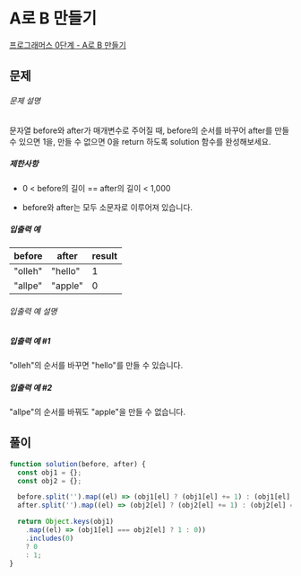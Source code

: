 # A로 B 만들기

[프로그래머스 0단계 - A로 B 만들기](https://school.programmers.co.kr/learn/courses/30/lessons/120886)

## 문제

###### 문제 설명

문자열 before와 after가 매개변수로 주어질 때, before의 순서를 바꾸어 after를 만들 수 있으면 1을, 만들 수 없으면 0을 return 하도록 solution 함수를 완성해보세요.

##### 제한사항

- 0 < before의 길이 == after의 길이 < 1,000

- before와 after는 모두 소문자로 이루어져 있습니다.

##### 입출력 예

| before  | after   | result |
| ------- | ------- | ------ |
| "olleh" | "hello" | 1      |
| "allpe" | "apple" | 0      |

###### 입출력 예 설명

##### 입출력 예 #1

"olleh"의 순서를 바꾸면 "hello"를 만들 수 있습니다.

##### 입출력 예 #2

"allpe"의 순서를 바꿔도 "apple"을 만들 수 없습니다.

## 풀이

```javascript
function solution(before, after) {
  const obj1 = {};
  const obj2 = {};

  before.split('').map((el) => (obj1[el] ? (obj1[el] += 1) : (obj1[el] = 1)));
  after.split('').map((el) => (obj2[el] ? (obj2[el] += 1) : (obj2[el] = 1)));

  return Object.keys(obj1)
    .map((el) => (obj1[el] === obj2[el] ? 1 : 0))
    .includes(0)
    ? 0
    : 1;
}
```
